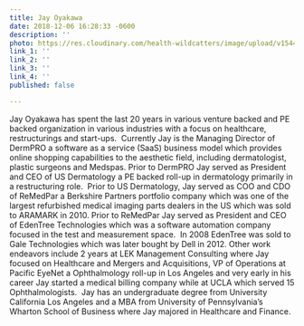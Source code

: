 ```yaml
---
title: Jay Oyakawa
date: 2018-12-06 16:28:33 -0600
description: ''
photo: https://res.cloudinary.com/health-wildcatters/image/upload/v1544135356/image.png
link_1: ''
link_2: ''
link_3: ''
link_4: ''
published: false

---
```

Jay Oyakawa has spent the last 20 years in various venture backed and PE backed organization in various industries with a focus on healthcare, restructurings and start-ups.  Currently Jay is the Managing Director of DermPRO a software as a service (SaaS) business model which provides online shopping capabilities to the aesthetic field, including dermatologist, plastic surgeons and Medspas. Prior to DermPRO Jay served as President and CEO of US Dermatology a PE backed roll-up in dermatology primarily in a restructuring role.  Prior to US Dermatology, Jay served as COO and CDO of ReMedPar a Berkshire Partners portfolio company which was one of the largest refurbished medical imaging parts dealers in the US which was sold to ARAMARK in 2010.  Prior to ReMedPar Jay served as President and CEO of EdenTree Technologies which was a software automation company focused in the test and measurement space.  In 2008 EdenTree was sold to Gale Technologies which was later bought by Dell in 2012.  Other work endeavors include 2 years at LEK Management Consulting where Jay focused on Healthcare and Mergers and Acquisitions, VP of Operations at Pacific EyeNet a Ophthalmology roll-up in Los Angeles and very early in his career Jay started a medical billing company while at UCLA which served 15 Ophthalmologists.  Jay has an undergraduate degree from University California Los Angeles and a MBA from University of Pennsylvania’s Wharton School of Business where Jay majored in Healthcare and Finance.